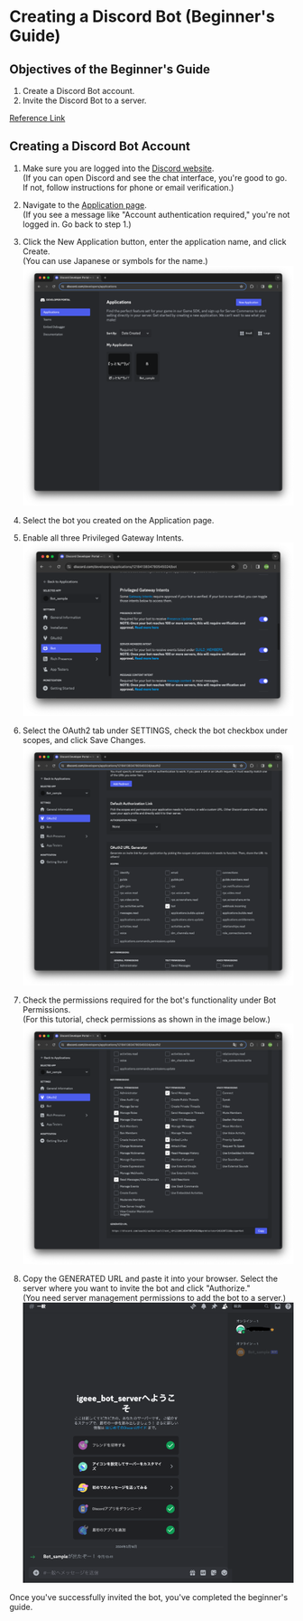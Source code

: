 # Creating a Discord Bot (Beginner's Guide)
## Objectives of the Beginner's Guide
1. Create a Discord Bot account.
2. Invite the Discord Bot to a server.

[Reference Link](https://discordpy.readthedocs.io/en/latest/discord.html)


## Creating a Discord Bot Account
1. Make sure you are logged into the [Discord website](https://discord.com/).  
(If you can open Discord and see the chat interface, you're good to go. If not, follow instructions for phone or email verification.)

2. Navigate to the [Application page](https://discord.com/developers/applications).  
(If you see a message like "Account authentication required," you're not logged in. Go back to step 1.)

3. Click the New Application button, enter the application name, and click Create.  
(You can use Japanese or symbols for the name.)  
![alt text](application_page.png)

4. Select the bot you created on the Application page.

5. Enable all three Privileged Gateway Intents.  
![alt text](bot_privilege.png) 

6. Select the OAuth2 tab under SETTINGS, check the bot checkbox under scopes, and click Save Changes.  
![alt text](bot_check.png)

7. Check the permissions required for the bot's functionality under Bot Permissions.  
(For this tutorial, check permissions as shown in the image below.)  
![alt text](bot_permission.png)

8. Copy the GENERATED URL and paste it into your browser. Select the server where you want to invite the bot and click "Authorize."  
(You need server management permissions to add the bot to a server.)  
![alt text](bot_invitation.png)

Once you've successfully invited the bot, you've completed the beginner's guide.

